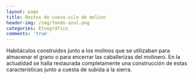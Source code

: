 ```yaml
---
layout: page
title: Restos de cueva-silo de molino
header-img: /img/fondo-azul.png
categories: Etnográfico
comments: 'true'
---
```



Habitáculos construidos junto a los molinos que se utilizaban para almacenar el grano o para encerrar las caballerizas del molinero. En la actualidad se halla restaurada completamente una construcción de estas características junto a cuesta de subida a la sierra.

<div class="photos">
</div>
